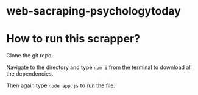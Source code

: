 # web-sacraping-psychologytoday

# How to run this scrapper?

Clone the git repo

Navigate to the directory and type `npm i` from the terminal to download all the dependencies.

Then again type `node app.js` to run the file.
